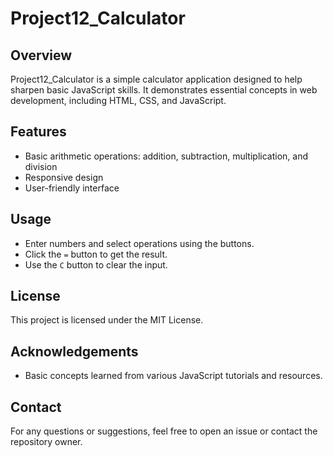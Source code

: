 # Project12_Calculator

## Overview

Project12_Calculator is a simple calculator application designed to help sharpen basic JavaScript skills. It demonstrates essential concepts in web development, including HTML, CSS, and JavaScript.

## Features

- Basic arithmetic operations: addition, subtraction, multiplication, and division
- Responsive design
- User-friendly interface

## Usage

- Enter numbers and select operations using the buttons.
- Click the `=` button to get the result.
- Use the `C` button to clear the input.

## License

This project is licensed under the MIT License.

## Acknowledgements

- Basic concepts learned from various JavaScript tutorials and resources.

## Contact

For any questions or suggestions, feel free to open an issue or contact the repository owner.












